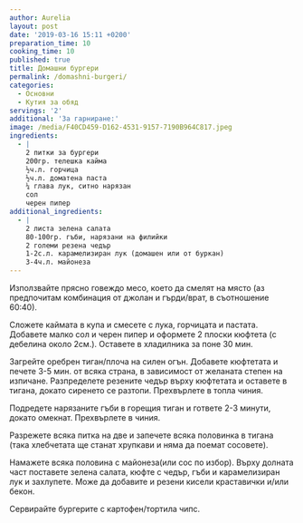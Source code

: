 ```yaml
---
author: Aurelia
layout: post
date: '2019-03-16 15:11 +0200'
preparation_time: 10
cooking_time: 10
published: true
title: Домашни бургери
permalink: /domashni-burgeri/
categories:
  - Основни
  - Кутия за обяд
servings: '2'
additional: 'За гарниране:'
image: /media/F40CD459-D162-4531-9157-7190B964C817.jpeg
ingredients:
  - |
    2 питки за бургери
    200гр. телешка кайма
    ½ч.л. горчица
    ½ч.л. доматена паста
    ¼ глава лук, ситно нарязан
    сол
    черен пипер
additional_ingredients:
  - |
    2 листа зелена салата
    80-100гр. гъби, нарязани на филийки
    2 големи резена чедър
    1-2с.л. карамелизиран лук (домашен или от буркан)
    3-4ч.л. майонеза
---
```

Използвайте прясно говеждо месо, което да смелят на място (аз предпочитам комбинация от джолан и гърди/врат, в съотношение 60:40). 

Сложете каймата в купа и смесете с лука, горчицата и пастата. Добавете малко сол и черен пипер и оформете 2 плоски  кюфтета (с дебелина около 2см.). Оставете в хладилника за поне 30 мин.

Загрейте оребрен тиган/плоча на силен огън. Добавете кюфтетата и печете 3-5 мин. от всяка страна, в зависимост от желаната степен на изпичане. Разпределете резените чедър върху кюфтетата и оставете в тигана, докато сиренето се разтопи. Прехвърлете в топла чиния. 

Подредете нарязаните гъби в горещия тиган и гответе 2-3 минути, докато омекнат. Прехвърлете в чиния.

Разрежете всяка питка на две и запечете всяка половинка в тигана (така хлебчетата ще станат хрупкави и няма да поемат сосовете). 

Намажете всяка половина с майонеза(или сос по избор). Върху долната част поставете зелена салата, кюфте с чедър, гъби и карамелизиран лук и захлупете. 
Може да добавите и резени кисели краставички и/или бекон.

Сервирайте бургерите с картофен/тортила чипс.
